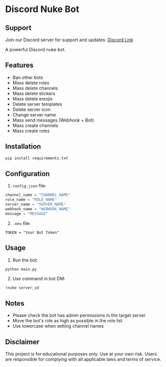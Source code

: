 # Discord Nuke Bot

## Support

Join our Discord server for support and updates: [Discord Link](https://discord.gg/R7ybdvBSuM)

A powerful Discord nuke bot.

## Features

- Ban other bots
- Mass delete roles
- Mass delete channels
- Mass delete stickers
- Mass delete emojis
- Delete server templates
- Delete server icon
- Change server name
- Mass send messages (Webhook + Bot)
- Mass create channels
- Mass create roles

## Installation

```bash
pip install requirements.txt
```

## Configuration

1. `config.json` file:

```python
channel_name = "CHANNEL_NAME"
role_name = "ROLE_NAME"
server_name = "SERVER_NAME"
webhook_name = "WEBHOOK_NAME"
message = "MESSAGE"
```

2. `.env` file:

```
TOKEN = "Your Bot Token"
```

## Usage

1. Run the bot:
```bash
python main.py
```

2. Use command in bot DM:

```
!nuke server_id
```

## Notes

- Please check the bot has admin permissions in the target server
- Move the bot's role as high as possible in the role list
- Use lowercase when setting channel names

## Disclaimer

This project is for educational purposes only. Use at your own risk. Users are responsible for complying with all applicable laws and terms of service.
